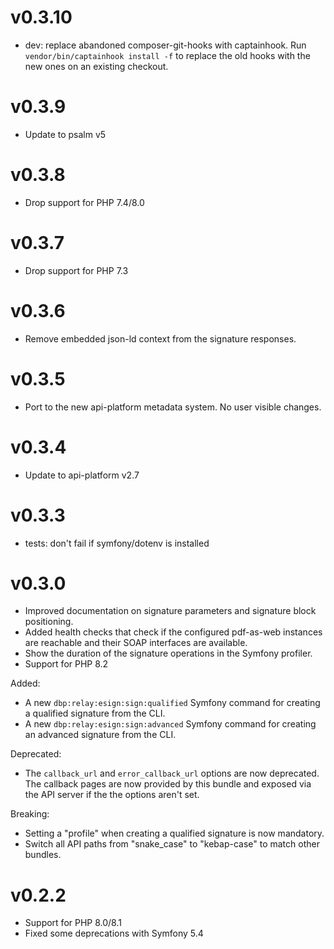 # v0.3.10

* dev: replace abandoned composer-git-hooks with captainhook.
  Run `vendor/bin/captainhook install -f` to replace the old hooks with the new ones
  on an existing checkout.

# v0.3.9

* Update to psalm v5

# v0.3.8

* Drop support for PHP 7.4/8.0

# v0.3.7

* Drop support for PHP 7.3

# v0.3.6

* Remove embedded json-ld context from the signature responses.

# v0.3.5

* Port to the new api-platform metadata system. No user visible changes.

# v0.3.4

* Update to api-platform v2.7

# v0.3.3

* tests: don't fail if symfony/dotenv is installed

# v0.3.0

* Improved documentation on signature parameters and signature block
  positioning.
* Added health checks that check if the configured pdf-as-web instances are
  reachable and their SOAP interfaces are available.
* Show the duration of the signature operations in the Symfony profiler.
* Support for PHP 8.2

Added:

* A new `dbp:relay:esign:sign:qualified` Symfony command for creating a
  qualified signature from the CLI.
* A new `dbp:relay:esign:sign:advanced` Symfony command for creating an
  advanced signature from the CLI.

Deprecated:

* The `callback_url` and `error_callback_url` options are now deprecated. The
  callback pages are now provided by this bundle and exposed via the API server
  if the the options aren't set.

Breaking:

* Setting a "profile" when creating a qualified signature is now mandatory.
* Switch all API paths from "snake_case" to "kebap-case" to match other bundles.

# v0.2.2

* Support for PHP 8.0/8.1
* Fixed some deprecations with Symfony 5.4
